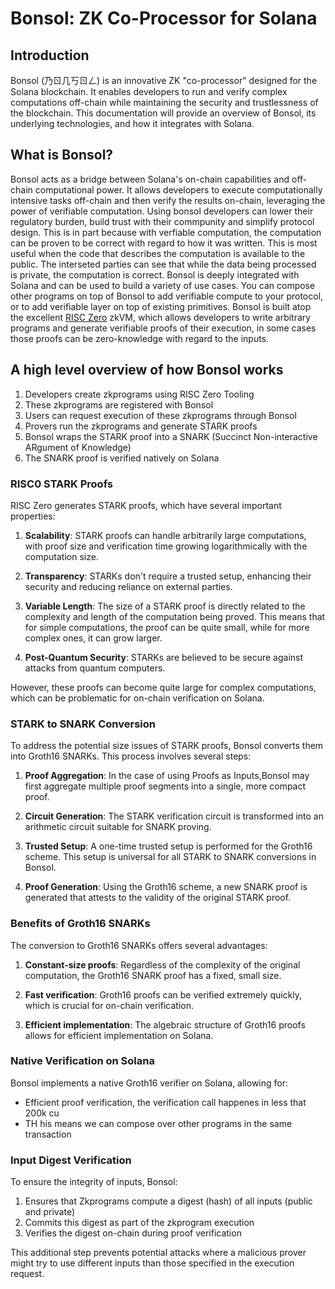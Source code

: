 # Bonsol: ZK Co-Processor for Solana

## Introduction

Bonsol (乃ㄖ几丂ㄖㄥ) is an innovative ZK "co-processor" designed for the Solana blockchain. It enables developers to run and verify complex computations off-chain while maintaining the security and trustlessness of the blockchain. This documentation will provide an overview of Bonsol, its underlying technologies, and how it integrates with Solana.

## What is Bonsol?

Bonsol acts as a bridge between Solana's on-chain capabilities and off-chain computational power. It allows developers to execute computationally intensive tasks off-chain and then verify the results on-chain, leveraging the power of verifiable computation. Using bonsol developers can lower their regulatory burden, build trust with their commpunity and simplify protocol design. This is in part because with verfiable computation, the computation can be proven to be correct with regard to how it was written. This is most useful when the code that describes the computation is available to the public.
The interseted parties can see that while the data being processed is private, the computation is correct.
Bonsol is deeply integrated with Solana and can be used to build a variety of use cases. You can compose other programs on top of Bonsol to add verifiable compute to your protocol, or  to add verifiable layer on top of existing primitives.  Bonsol is built atop the excellent [RISC Zero](https://github.com/risc0/risc0) zkVM, which allows developers to write arbitrary programs and generate verifiable proofs of their execution, in some cases those proofs can be zero-knowledge with regard to the inputs.

## A high level overview of how Bonsol works

1. Developers create zkprograms using RISC Zero Tooling
2. These zkprograms are registered with Bonsol
3. Users can request execution of these zkprograms through Bonsol
4. Provers run the zkprograms and generate STARK proofs
5. Bonsol wraps the STARK proof into a SNARK (Succinct Non-interactive ARgument of Knowledge)
6. The SNARK proof is verified natively on Solana

### RISC0 STARK Proofs

RISC Zero generates STARK proofs, which have several important properties:

1. **Scalability**: STARK proofs can handle arbitrarily large computations, with proof size and verification time growing logarithmically with the computation size.

2. **Transparency**: STARKs don't require a trusted setup, enhancing their security and reducing reliance on external parties.

3. **Variable Length**: The size of a STARK proof is directly related to the complexity and length of the computation being proved. This means that for simple computations, the proof can be quite small, while for more complex ones, it can grow larger.

4. **Post-Quantum Security**: STARKs are believed to be secure against attacks from quantum computers.

However, these proofs can become quite large for complex computations, which can be problematic for on-chain verification on Solana.

### STARK to SNARK Conversion

To address the potential size issues of STARK proofs, Bonsol converts them into Groth16 SNARKs. This process involves several steps:

1. **Proof Aggregation**: In the case of using Proofs as Inputs,Bonsol may first aggregate multiple proof segments into a single, more compact proof.

2. **Circuit Generation**: The STARK verification circuit is transformed into an arithmetic circuit suitable for SNARK proving.

3. **Trusted Setup**: A one-time trusted setup is performed for the Groth16 scheme. This setup is universal for all STARK to SNARK conversions in Bonsol.

4. **Proof Generation**: Using the Groth16 scheme, a new SNARK proof is generated that attests to the validity of the original STARK proof.

### Benefits of Groth16 SNARKs

The conversion to Groth16 SNARKs offers several advantages:

1. **Constant-size proofs**: Regardless of the complexity of the original computation, the Groth16 SNARK proof has a fixed, small size.

2. **Fast verification**: Groth16 proofs can be verified extremely quickly, which is crucial for on-chain verification.

3. **Efficient implementation**: The algebraic structure of Groth16 proofs allows for efficient implementation on Solana.

### Native Verification on Solana

Bonsol implements a native Groth16 verifier on Solana, allowing for:
- Efficient proof verification, the verification call happenes in less that 200k cu
- TH his means we can compose over other programs in the same transaction

### Input Digest Verification

To ensure the integrity of inputs, Bonsol:
1. Ensures that Zkprograms compute a digest (hash) of all inputs (public and private)
2. Commits this digest as part of the zkprogram execution
3. Verifies the digest on-chain during proof verification

This additional step prevents potential attacks where a malicious prover might try to use different inputs than those specified in the execution request.
